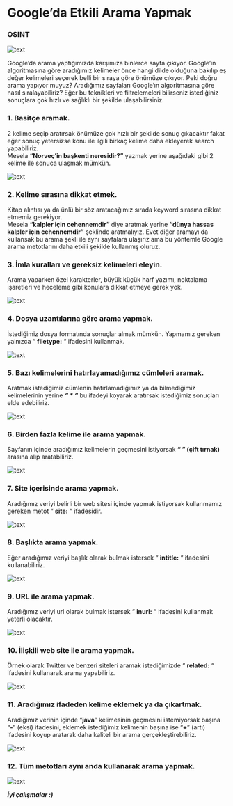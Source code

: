 Google’da Etkili Arama Yapmak
=============================

### OSINT

![text](https://cdn-images-1.medium.com/max/800/0*1jGPK7Fc2nA47Gbz)

Google’da arama yaptığımızda karşımıza binlerce sayfa çıkıyor. Google’ın algoritmasına göre aradığımız kelimeler önce hangi dilde olduğuna bakılıp eş değer kelimeleri seçerek belli bir sıraya göre önümüze çıkıyor. Peki doğru arama yapıyor muyuz? Aradığımız sayfaları Google’ın algoritmasına göre nasıl sıralayabiliriz? Eğer bu teknikleri ve filtrelemeleri bilirseniz istediğiniz sonuçlara çok hızlı ve sağlıklı bir şekilde ulaşabilirsiniz.

### **1\. Basitçe aramak.**

2 kelime seçip aratırsak önümüze çok hızlı bir şekilde sonuç çıkacaktır fakat eğer sonuç yetersizse konu ile ilgili birkaç kelime daha ekleyerek search yapabiliriz.  
Mesela **“Norveç’in başkenti neresidir?”** yazmak yerine aşağıdaki gibi 2 kelime ile sonuca ulaşmak mümkün.

![text](https://cdn-images-1.medium.com/max/800/1*j3HiFX-aE6JB_Qfl-4PO_g.png)

### 2\. Kelime sırasına dikkat etmek.

Kitap alıntısı ya da ünlü bir söz aratacağımız sırada keyword sırasına dikkat etmemiz gerekiyor.  
Mesela **“kalpler için cehennemdir”** diye aratmak yerine **“dünya hassas kalpler için cehennemdir”** şeklinde aratmalıyız. Evet diğer aramayı da kullansak bu arama şekli ile aynı sayfalara ulaşırız ama bu yöntemle Google arama metotlarını daha etkili şekilde kullanmış oluruz.

### **3\. İmla kuralları ve gereksiz kelimeleri eleyin.**

Arama yaparken özel karakterler, büyük küçük harf yazımı, noktalama işaretleri ve heceleme gibi konulara dikkat etmeye gerek yok.

![text](https://cdn-images-1.medium.com/max/800/1*ByuE7v6vqRS1H6wIQp3uTg.png)

### 4\. Dosya uzantılarına göre arama yapmak.

İstediğimiz dosya formatında sonuçlar almak mümkün. Yapmamız gereken yalnızca “ **filetype:** “ ifadesini kullanmak.

![text](https://cdn-images-1.medium.com/max/800/1*gAMMl6oGJtTihWfvZFU5jQ.jpeg)

### 5\. Bazı kelimelerini hatırlayamadığımız cümleleri aramak.

Aratmak istediğimiz cümlenin hatırlamadığımız ya da bilmediğimiz kelimelerinin yerine **_“ \* “_** bu ifadeyi koyarak aratırsak istediğimiz sonuçları elde edebiliriz.

![text](https://cdn-images-1.medium.com/max/800/1*GJ1WTUHD6EfIoaWBm6NdBg.png)

### 6\. Birden fazla kelime ile arama yapmak.

Sayfanın içinde aradığımız kelimelerin geçmesini istiyorsak **“ ” (çift tırnak)** arasına alıp aratabiliriz.

![text](https://cdn-images-1.medium.com/max/800/1*9slirBmhpliGeC9PS93ksw.jpeg)

### 7\. Site içerisinde arama yapmak.

Aradığımız veriyi belirli bir web sitesi içinde yapmak istiyorsak kullanmamız gereken metot “ **site:** “ ifadesidir.

![text](https://cdn-images-1.medium.com/max/800/1*1B201u-x6C02cTvuNtFTHg.jpeg)

### 8\. Başlıkta arama yapmak.

Eğer aradığımız veriyi başlık olarak bulmak istersek “ **intitle:** “ ifadesini kullanabiliriz.

![text](https://cdn-images-1.medium.com/max/800/1*2dHWpM3KU4PItjKlebBTKg.png)

### 9\. URL ile arama yapmak.

Aradığımız veriyi url olarak bulmak istersek “ **inurl:** “ ifadesini kullanmak yeterli olacaktır.

![text](https://cdn-images-1.medium.com/max/800/1*lLQRrjdbJY6daW0lqn8wTw.png)

### 10\. İlişkili web site ile arama yapmak.

Örnek olarak Twitter ve benzeri siteleri aramak istediğimizde “ **related:** “ ifadesini kullanarak arama yapabiliriz.

![text](https://cdn-images-1.medium.com/max/800/1*FQlZBxCjhhXEAkMLAWXP8Q.png)

### **11\. Aradığımız ifadeden kelime eklemek ya da çıkartmak.**

Aradığımız verinin içinde “**java**” kelimesinin geçmesini istemiyorsak başına “**\-**” (eksi) ifadesini, eklemek istediğimiz kelimenin başına ise “**+**” (artı) ifadesini koyup aratarak daha kaliteli bir arama gerçekleştirebiliriz.

![text](https://cdn-images-1.medium.com/max/800/1*fJ0u7_UvG6KrLYmVorydoQ.png)

### 12\. Tüm metotları aynı anda kullanarak arama yapmak.

![text](https://cdn-images-1.medium.com/max/800/1*sFcA-WE62BnMAB_zhO_4jw.png)

**_İyi çalışmalar :)_**
